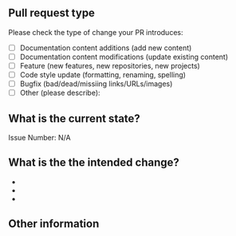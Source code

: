 <!--- Please provide a general summary of your changes in the title above -->

## Pull request type

<!-- Please try to limit your pull request to one type, submit multiple pull requests if needed. -->

Please check the type of change your PR introduces:

- [ ] Documentation content additions (add new content)
- [ ] Documentation content modifications (update existing content)
- [ ] Feature (new features, new repositories, new projects)
- [ ] Code style update (formatting, renaming, spelling)
- [ ] Bugfix (bad/dead/missiing links/URLs/images)
- [ ] Other (please describe):

## What is the current state?

<!-- Please describe the current behavior that you are modifying, or link to a relevant issue. -->

Issue Number: N/A

## What is the the intended change?

<!-- Please describe the behavior or changes that are being added by this PR. -->

-
-
-

## Other information

<!-- Any other information that is important to this PR such as screenshots of how the component looks before and after the change. -->
